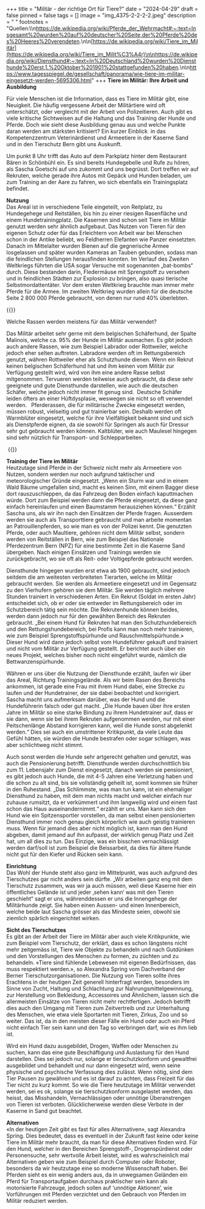 +++
title = "Militär - der richtige Ort für Tiere?"
date = "2024-04-29"
draft = false
pinned = false
tags = []
image = "img_4375-2-2-2-2.jpeg"
description = " "
footnotes = "Quellen:\\\n<https://de.wikipedia.org/wiki/Pferde_der_Wehrmacht#:~:text=Insgesamt%20wurden%20auf%20deutscher%20Seite,der%20Pferde%20des%20Heeres%20verendeten>.\n\n[https://de.wikipedia.org/wiki/Tiere_im_Militär](https://de.wikipedia.org/wiki/Tiere_im_Milit%C3%A4r)\n\n<https://de.wikipedia.org/wiki/Diensthund#:~:text=In%20Deutschland%20wurden%20Diensthunde%20erst,1.%20Oktober%201901%20stattgefunden%20haben>.\n\n<https://www.tagesspiegel.de/gesellschaft/panorama/wie-tiere-im-militar-eingesetzt-werden-5695306.html>"
+++
**Tiere im Militär: Ihre Arbeit und Ausbildung**

Für viele Menschen ist die Information, dass es Tiere im Militär gibt, eine Neuigkeit. Die häufig vergessene Arbeit der Militärtiere wird oft unterschätzt, oder vergleicht mit der Arbeit von Polizeitieren. Auch gibt es viele kritische Sichtweisen auf die Haltung und das Training der Hunde und Pferde. Doch wie sieht diese Ausbildung genau aus und welche Punkte daran werden am stärksten kritisiert? Ein kurzer Einblick  in das Kompetenzzentrum Veterinärdienst und Armeetiere in der Kaserne Sand und in den Tierschutz Bern gibt uns Auskunft.  

Um punkt 8 Uhr trifft das Auto auf dem Parkplatz hinter dem Restaurant Bären in Schönbühl ein. Es sind bereits Hundegebelle und Rufe zu hören, als Sascha Goetschi auf uns zukommt und uns begrüsst. Dort treffen wir auf Rekruten, welche gerade ihre Autos mit Gepäck und Hunden beladen, um zum Training an der Aare zu fahren, wo sich ebenfalls ein Trainingsplatz befindet. 

**Nutzung** \
Das Areal ist in verschiedene Teile eingeteilt, von Reitplatz, zu Hundegehege und Reitställen, bis hin zu einer riesigen Rasenfläche und einem Hundetrainingplatz. Die Kasernen sind schon seit Tiere im Militär genutzt werden sehr ähnlich aufgebaut. Das Nutzen von Tieren für den eigenen Schutz oder für das Erleichtern von Arbeit war bei Menschen schon in der Antike beliebt, wo Feldherren Elefanten wie Panzer einsetzten. Danach im Mittelalter wurden Bienen auf die gegnerische Armee losgelassen und später wurden Kameras an Tauben gebunden, sodass man die feindlichen Stellungen herausfinden konnten. Im Verlauf des Zweiten Weltkriegs führten die USA sogar Versuche mit sogenannten „bat-bombs“ durch. Diese bestanden darin, Fledermäuse mit Sprengstoff zu versehen und in feindlichen Städten zur Explosion zu bringen, also quasi tierische Selbstmordattentäter. Vor dem ersten Weltkrieg brauchte man immer mehr Pferde für die Armee. Im zweiten Weltkrieg wurden allein für die deutsche Seite 2 800 000 Pferde gebraucht, von denen nur rund 40% überlebten.  

{{<box>}}

Welche Rassen werden meistens für das Militär verwendet? 

Das Militär arbeitet sehr gerne mit dem belgischen Schäferhund, der Spalte Malinois, welche ca. 95% der Hunde im Militär ausmachen. Es gibt jedoch auch andere Rassen, wie zum Beispiel Labrador oder Rottweiler, welche jedoch eher selten auftreten. Labradore werden oft im Rettungsbereich genutzt, währen Rottweiler eher als Schutzhunde dienen. Wenn ein Rekrut keinen belgischen Schäferhund hat und ihm keinen vom Militär zur Verfügung gestellt wird, wird von ihm eine andere Rasse selbst mitgenommen. Tervueren werden teilweise auch gebraucht, da diese sehr geeignete und gute Diensthunde darstellen, wie auch die deutschen Schäfer, welche jedoch nicht immer fit genug sind.  Deutsche Schäfer leiden öfters an einer Hüftdysplasie, weswegen sie nicht so oft verwendet werden.    Pferderassen, die für militärische Zwecke eingesetzt werden, müssen robust, vielseitig und gut trainierbar sein. Deshalb werden oft Warmblüter eingesetzt, welche für ihre Vielfältigkeit bekannt sind und sich als Dienstpferde eignen, da sie sowohl für Springen als auch für Dressur sehr gut gebraucht werden können. Kaltblüter, wie auch Maulesel hingegen sind sehr nützlich für Transport- und Schlepparbeiten. 

 {{</box>}}

**Training der Tiere im Militär**\
Heutzutage sind Pferde in der Schweiz nicht mehr als Armeetiere von Nutzen, sondern werden nur noch aufgrund taktischer und meteorologischer Gründe eingesetzt. „Wenn ein Sturm war und in einem Wald Bäume umgefallen sind, macht es keinen Sinn, mit einem Bagger diese dort rauszuschleppen, da das Fahrzeug den Boden einfach kaputtmachen würde. Dort zum Beispiel werden dann die Pferde eingesetzt, da diese ganz einfach hereinlaufen und einen Baumstamm herausziehen können.“ Erzählt Sascha uns, als wir ihn nach den Einsätzen der Pferde fragen. Ausserdem werden sie auch als Transporttiere gebraucht und man arbeite momentan an Patrouillenpferden, so wie man es von der Polizei kennt. Die genutzten Pferde, oder auch Maultiere, gehören nicht dem Militär selbst, sondern werden von Reitställen in Bern, wie zum Beispiel das Nationale Pferdezentrum Bern (NPZ) für eine bestimmte Zeit in die Kaserne Sand übergeben. Nach einigen Einsätzen und Trainings werden sie zurückgebracht, wo sie oft als Reit- oder Voltigepferde gebraucht werden.  

Diensthunde hingegen wurden erst etwa ab 1900 gebraucht, sind jedoch seitdem die am weitesten verbreiteten Tierarten, welche im Militär gebraucht werden. Sie werden als Armeetiere eingesetzt und im Gegensatz zu den Vierhufern gehören sie dem Militär. Sie werden täglich mehrere Stunden trainiert in verschiedenen Arten. Ein Rekrut (Soldat im ersten Jahr) entscheidet sich, ob er oder sie entweder im Rettungsbereich oder im Schutzbereich tätig sein möchte. Die Rekrutenhunde können beides, werden dann jedoch nur für den gewählten Bereich des Rekruten gebraucht. „Bei einem Hund für Rekruten hat man den Schutzhundebereich und den Rettungshundebereich, bei Profis kann man noch mehr trainieren, wie zum Beispiel Sprengstoffspürhunde und Rauschmittelspürhunde.» Dieser Hund wird dann jedoch selbst vom Hundeführer gekauft und trainiert und nicht vom Militär zur Verfügung gestellt. Er berichtet auch über ein neues Projekt, welches bisher noch nicht eingeführt wurde, nämlich die Bettwanzenspürhunde. 

Währen er uns über die Nutzung der Diensthunde erzählt, laufen wir über das Areal, Richtung Trainingsgelände. Als wir beim Rasen des Bereichs ankommen, ist gerade eine Frau mit ihrem Hund dabei, eine Strecke zu laufen und der Hundetrainer, der sie dabei beobachtet und korrigiert. Sascha macht uns aufmerksam darüber, was der Hund und die Hundeführerin falsch oder gut macht. „Die Hunde bauen über ihre ersten Jahre im Militär so eine starke Bindung zu ihrem Hundetrainer auf, dass er sie dann, wenn sie bei ihrem Rekruten aufgenommen werden, nur mit einer Peitschenlänge Abstand korrigieren kann, weil die Hunde sonst abgelenkt werden.“ Dies sei auch ein umstrittener Kritikpunkt, da viele Leute das Gefühl hätten, sie würden die Hunde bestrafen oder sogar schlagen, was aber schlichtweg nicht stimmt. 

Auch sonst werden die Hunde sehr artgerecht gehalten und genutzt, was auch die Pensionierung betrifft. Diensthunde werden durchschnittlich bis zum 11. Lebensjahr zum Dienst eingesetzt, danach werden sie pensioniert, es gibt jedoch auch Hunde, die mit 4-5 Jahren eine Verletzung haben und die schon zu alt sind, bis sie vollständig geheilt ist, somit kommen sie früher in den Ruhestand. „Das Schlimmste, was man tun kann, ist ein ehemaliger Diensthund zu haben, mit dem man nichts macht und welcher einfach nur zuhause rumsitzt, da er verkümmert und ihm langweilig wird und einem fast schon das Haus auseinandernimmt.“ erzählt er uns. Man kann sich den Hund wie ein Spitzensportler vorstellen, da man selbst einen pensionierten Diensthund immer noch genau gleich körperlich wie auch geistig trainieren muss. Wenn für jemand dies aber nicht möglich ist, kann man den Hund abgeben, damit jemand auf ihn aufpasst, der wirklich genug Platz und Zeit hat, um all dies zu tun. Das Einzige, was ein bisschen vernachlässigt werden darf/soll ist zum Beispiel die Beissarbeit, da dies für ältere Hunde nicht gut für den Kiefer und Rücken sein kann.  

**Einrichtung**\
Das Wohl der Hunde steht also ganz im Mittelpunkt, was auch aufgrund des Tierschutzes gar nicht anders sein dürfte. „Wir arbeiten ganz eng mit dem Tierschutz zusammen, was wir ja auch müssen, weil diese Kaserne hier ein öffentliches Gelände ist und jeder ‚sehen kann‘ was mit den Tieren geschieht“ sagt er uns, währenddessen er uns die Innengehege der Militärhunde zeigt. Sie haben einen Aussen- und einen Innenbereich, welche beide laut Sascha grösser als das Mindeste seien, obwohl sie ziemlich spärlich eingerichtet wirken. 

**Sicht des Tierschutzes**\
Es gibt an der Arbeit der Tiere im Militär aber auch viele Kritikpunkte, wie zum Beispiel vom Tierschutz, der erklärt, dass es schon längstens nicht mehr zeitgemäss ist, Tiere wie Objekte zu behandeln und nach Gutdünken und den Vorstellungen des Menschen zu formen, zu züchten und zu behandeln. «Tiere sind fühlende Lebewesen mit eigenen Bedürfnissen, das muss respektiert werden.», so Alexandra Spring vom Dachverband der Berner Tierschutzorganisationen. Die Nutzung von Tieren sollte ihres Erachtens in der heutigen Zeit generell hinterfragt werden, besonders im Sinne von Zucht, Haltung und Schlachtung zur Nahrungsmittelgewinnung, zur Herstellung von Bekleidung, Accessoires und Ähnlichem, lassen sich die allermeisten Einsätze von Tieren nicht mehr rechtfertigen. Jedoch betrifft dies auch den Umgang mit Tieren zum Zeitvertreib und zur Unterhaltung des Menschen, wie etwa viele Sportarten mit Tieren, Zirkus, Zoo und so weiter. Das ist, da in den meisten dieser Fälle ein Hund oder auch ein Pferd nicht einfach Tier sein kann und den Tag so verbringen darf, wie es ihm lieb ist.  

Wird ein Hund dazu ausgebildet, Drogen, Waffen oder Menschen zu suchen, kann das eine gute Beschäftigung und Auslastung für den Hund darstellen. Dies sei jedoch nur, solange er tierschutzkonform und gewaltfrei ausgebildet und behandelt und nur dann eingesetzt wird, wenn seine physische und psychische Verfassung dies zulässt. Wenn nötig, sind dem Tier Pausen zu gewähren und es ist darauf zu achten, dass Freizeit für das Tier nicht zu kurz kommt. So wie die Tiere heutzutage im Militär verwendet werden, sei es ok, solange sie tierschutzkonform ausgelastet werden, das heisst, das Misshandeln, Vernachlässigen oder unnötige Überanstrengen von Tieren ist verboten. Glücklicherweise werden diese Verbote in der Kaserne in Sand gut beachtet.  

**Alternativen** \
«In der heutigen Zeit gibt es fast für alles Alternativen», sagt Alexandra Spring. Dies bedeutet, dass es eventuell in der Zukunft fast keine oder keine Tiere im Militär mehr braucht, da man für diese Alternativen finden wird. Für den Hund, welcher in den Bereichen Sprengstoff-, Drogenspürdienst oder Personensuche, sehr wertvolle Arbeit leistet, wird es wahrscheinlich mal Alternativen geben wie zum Beispiel durch Computer oder Roboter, besonders da wir heutzutage eine so moderne Wissenschaft haben. Bei Pferden sieht es ein wenig anders aus, da in unwegsamen Geländen ein Pferd für Transportaufgaben durchaus praktischer sein kann als motorisierte Fahrzeuge, jedoch sollen auf ‘unnötige Aktionen’, wie Vorführungen mit Pferden verzichtet und den Gebrauch von Pferden im Militär reduziert werden.